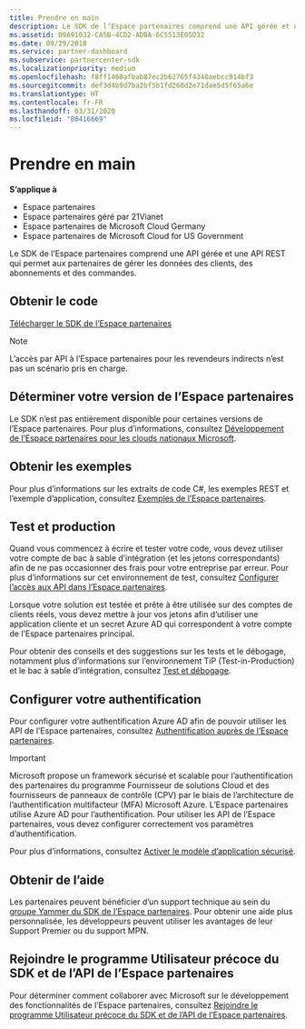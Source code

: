 ```yaml
---
title: Prendre en main
description: Le SDK de l’Espace partenaires comprend une API gérée et une API REST qui permet aux partenaires de gérer les données des clients, des abonnements et des commandes.
ms.assetid: D9A91032-CA5B-4CD2-ADBA-6C5513E05D32
ms.date: 09/29/2018
ms.service: partner-dashboard
ms.subservice: partnercenter-sdk
ms.localizationpriority: medium
ms.openlocfilehash: f8ff1468afbab87ec2b62765f4340aebcc914bf3
ms.sourcegitcommit: def3d4b9d7ba2bf5b1fd268d2e71dae5d5f65a6e
ms.translationtype: HT
ms.contentlocale: fr-FR
ms.lasthandoff: 03/31/2020
ms.locfileid: "80416669"
---
```

# <a name="get-started"></a>Prendre en main

**S’applique à**

- Espace partenaires
- Espace partenaires géré par 21Vianet
- Espace partenaires de Microsoft Cloud Germany
- Espace partenaires de Microsoft Cloud for US Government

Le SDK de l’Espace partenaires comprend une API gérée et une API REST qui permet aux partenaires de gérer les données des clients, des abonnements et des commandes.

## <a name="span-idget_the_codespan-idget_the_codespan-idget_the_codeget-the-code"></a><span id="Get_the_code"/><span id="get_the_code"/><span id="GET_THE_CODE"/>Obtenir le code

[Télécharger le SDK de l’Espace partenaires](https://go.microsoft.com/fwlink/p/?LinkId=746681)  

> [!NOTE]  
> L’accès par API à l’Espace partenaires pour les revendeurs indirects n’est pas un scénario pris en charge.

## <a name="span-iddetermine_your_version_of_partner_centerspan-iddetermine_your_version_of_partner_centerspan-iddetermine_your_version_of_partner_centerdetermine-your-version-of-partner-center"></a><span id="Determine_your_version_of_Partner_Center"/><span id="determine_your_version_of_partner_center"/><span id="DETERMINE_YOUR_VERSION_OF_PARTNER_CENTER"/>Déterminer votre version de l’Espace partenaires

Le SDK n’est pas entièrement disponible pour certaines versions de l’Espace partenaires. Pour plus d’informations, consultez [Développement de l’Espace partenaires pour les clouds nationaux Microsoft](developing-for-partner-center-for-microsoft-national-cloud.md).

## <a name="span-idget_the_samplesspan-idget_the_samplesspan-idget_the_samplesget-the-samples"></a><span id="Get_the_samples"/><span id="get_the_samples"/><span id="GET_THE_SAMPLES"/>Obtenir les exemples

Pour plus d’informations sur les extraits de code C#, les exemples REST et l’exemple d’application, consultez [Exemples de l’Espace partenaires](partner-center-samples.md).

## <a name="span-idsdk_test_vs_prodspan-idsdk_test_vs_prodtest-vs-production"></a><span id="sdk_test_vs_prod"/><span id="SDK_TEST_VS_PROD"/>Test et production

Quand vous commencez à écrire et tester votre code, vous devez utiliser votre compte de bac à sable d’intégration (et les jetons correspondants) afin de ne pas occasionner des frais pour votre entreprise par erreur. Pour plus d’informations sur cet environnement de test, consultez [Configurer l’accès aux API dans l’Espace partenaires](set-up-api-access-in-partner-center.md).

Lorsque votre solution est testée et prête à être utilisée sur des comptes de clients réels, vous devez mettre à jour vos jetons afin d’utiliser une application cliente et un secret Azure AD qui correspondent à votre compte de l’Espace partenaires principal.

Pour obtenir des conseils et des suggestions sur les tests et le débogage, notamment plus d’informations sur l’environnement TiP (Test-in-Production) et le bac à sable d’intégration, consultez [Test et débogage](test-and-debug.md).

## <a name="span-idsdk_config_authspan-idsdk_config_authconfigure-your-authentication"></a><span id="sdk_config_auth"/><span id="SDK_CONFIG_AUTH"/>Configurer votre authentification

Pour configurer votre authentification Azure AD afin de pouvoir utiliser les API de l’Espace partenaires, consultez [Authentification auprès de l’Espace partenaires](partner-center-authentication.md).  

> [!IMPORTANT]
> Microsoft propose un framework sécurisé et scalable pour l’authentification des partenaires du programme Fournisseur de solutions Cloud et des fournisseurs de panneaux de contrôle (CPV) par le biais de l’architecture de l’authentification multifacteur (MFA) Microsoft Azure.
L’Espace partenaires utilise Azure AD pour l’authentification. Pour utiliser les API de l’Espace partenaires, vous devez configurer correctement vos paramètres d’authentification. 
> 
> Pour plus d’informations, consultez [Activer le modèle d’application sécurisé](enable-secure-app-model.md).

## <a name="span-idget_helpspan-idget_helpspan-idget_helpget-help"></a><span id="Get_help"/><span id="get_help"/><span id="GET_HELP"/>Obtenir de l’aide

Les partenaires peuvent bénéficier d’un support technique au sein du [groupe Yammer du SDK de l’Espace partenaires](https://go.microsoft.com/fwlink/p/?LinkID=717360). Pour obtenir une aide plus personnalisée, les développeurs peuvent utiliser les avantages de leur Support Premier ou du support MPN.

## <a name="span-idearly_adopter_programspan-idearly_adopter_programspan-idearly_adopter_programjoin-the-partner-center-api-and-sdk-early-adopter-program"></a><span id="Early_adopter_program"/><span id="early_adopter_program"/><span id="EARLY_ADOPTER_PROGRAM"/>Rejoindre le programme Utilisateur précoce du SDK et de l’API de l’Espace partenaires

Pour déterminer comment collaborer avec Microsoft sur le développement des fonctionnalités de l’Espace partenaires, consultez [Rejoindre le programme Utilisateur précoce du SDK et de l’API de l’Espace partenaires](early-adopter-program.md).